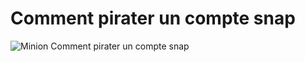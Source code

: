 # Comment pirater un compte snap
![Minion](https://pirater.live/img/snapchat.WebP)
Comment pirater un compte snap
